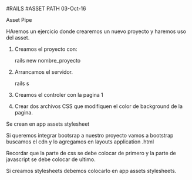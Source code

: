 #RAILS
#ASSET PATH
03-Oct-16


Asset Pipe

HAremos un ejercicio donde crearemos un nuevo proyecto y haremos uso del asset.

1) Creamos el proyecto con:

	rails new nombre_proyecto


2) Arrancamos el servidor.

	rails s

3) Creamos el controler con la pagina 1

	

4) Crear dos archivos CSS que modifiquen el color de background de la pagina.

Se crean en app assets stylesheet



Si queremos integrar bootsrap a nuestro proyecto vamos a bootstrap buscamos el cdn y lo agregamos en layouts application .html

Recordar que la parte de css se debe colocar de primero y la parte de javascript se debe colocar de ultimo.

Si creamos stylesheets debemos colocarlo en app assets stylesheets.
